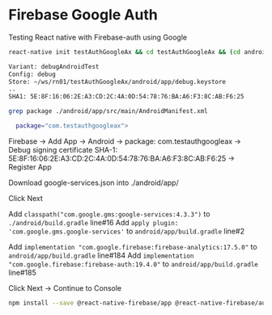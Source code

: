 
# Firebase Google Auth

Testing React native with Firebase-auth using Google

```sh
react-native init testAuthGoogleAx && cd testAuthGoogleAx && (cd android; ./gradlew signingReport)

Variant: debugAndroidTest
Config: debug
Store: ~/ws/rn01/testAuthGoogleAx/android/app/debug.keystore
..
SHA1: 5E:8F:16:06:2E:A3:CD:2C:4A:0D:54:78:76:BA:A6:F3:8C:AB:F6:25

grep package ./android/app/src/main/AndroidManifest.xml

  package="com.testauthgoogleax">

```

Firebase -> Add App -> Android -> package: com.testauthgoogleax -> Debug signing certificate SHA-1: 5E:8F:16:06:2E:A3:CD:2C:4A:0D:54:78:76:BA:A6:F3:8C:AB:F6:25 -> Register App

Download google-services.json into ./android/app/

Click Next

Add `classpath("com.google.gms:google-services:4.3.3")` to `./android/build.gradle` line#16
Add `apply plugin: 'com.google.gms.google-services'` to `android/app/build.gradle` line#2

Add `implementation "com.google.firebase:firebase-analytics:17.5.0"` to `android/app/build.gradle` line#184
Add `implementation "com.google.firebase:firebase-auth:19.4.0"` to `android/app/build.gradle` line#185

Click Next -> Continue to Console

```sh
npm install --save @react-native-firebase/app @react-native-firebase/auth @react-native-community/google-signin
```